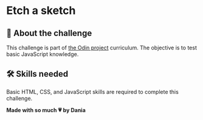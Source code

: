 # Etch a sketch

## 📝 About the challenge

This challenge is part of [the Odin project](https://www.theodinproject.com/) curriculum. The objective is to test basic JavaScript knowledge.

## 🛠️ Skills needed

Basic HTML, CSS, and JavaScript skills are required to complete this challenge.

**Made with so much 💗 by Dania** 
